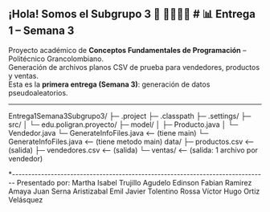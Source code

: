 ## ¡Hola! Somos el Subgrupo 3 👋 👨‍💻👩‍🎓 # 📊 Entrega 1 – Semana 3 
Proyecto académico de **Conceptos Fundamentales de Programación** – Politécnico Grancolombiano.  
Generación de archivos planos CSV de prueba para vendedores, productos y ventas.  
Esta es la **primera entrega (Semana 3)**: generación de datos pseudoaleatorios.

---------------------------------------------------------------------------

Entrega1Semana3Subgrupo3/
 ├─ .project
 ├─ .classpath
 ├─ .settings/
 ├─ src/
 │    └─ edu.poligran.proyecto/
    ├─ model/
    │   ├─ Producto.java
    │   └─ Vendedor.java
    └─ GenerateInfoFiles.java   <-- (tiene main)
    └─ GenerateInfoFiles.java <-- (tiene metodo main)
data/
 ├─ productos.csv               <-- (salida)
 ├─ vendedores.csv              <-- (salida)
 └─ ventas/                     <-- (salida: 1 archivo por vendedor)


*-------------------------------------------------------------------------------
Presentado por: 
Martha Isabel Trujillo Agudelo 
Edinson Fabian Ramirez Amaya 
Juan Serna Aristizabal 
Emil Javier Tolentino Rossa
Víctor Hugo Ortiz Velásquez
